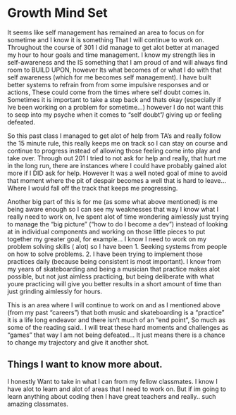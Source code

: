 # Growth Mind Set

It seems like self management has remained an area to focus on for sometime and I know it is something That I will continue to work on. Throughout the course of 301 I did manage to get alot better at managed my hour to hour goals and time management. I know my strength lies in self-awareness and the IS something that I am proud of and will always find room to BUILD UPON, however Its what becomes of or what I do with that self awareness (which for me becomes self management). I have built better systems to refrain from from some impulsive responses and or actions, These could come from the times where self doubt comes in. Sometimes it is important to take a step back and thats okay (especially if Ive been working on a problem for sometime…) however I do not want this to seep into my psyche when it comes to “self doubt”/ giving up or feeling defeated.

So this past class I managed to get alot of help from TA’s and really follow the 15 minute rule, this really keeps me on track so I can stay on course and continue to progress instead of allowing those feeling come into play and take over. Through out 201 I tried to not ask for help and really, that hurt me in the long run, there are instances where I could have probably gained alot more if I DID ask for help. However It was a well noted goal of mine to avoid that moment where the pit of despair becomes a well that is hard to leave…Where I would fall off the track that keeps me progressing.

Another big part of this is for me (as some what above mentioned) is me being aware enough so I can see my weaknesses that way I know what I really need to work on, Ive spent alot of time wondering aimlessly just trying to manage the “big picture” (“how to do I become a dev”) instead of looking at in individual components and working on those little pieces to put together my greater goal, for example… I know I need to work on my problem solving skills ( alot) so I have been 1. Seeking systems from people on how to solve problems. 2. I have been trying to implement those practices daily (because being consistent is most important). I know from my years of skateboarding and being a musician that practice makes alot possible, but not just aimless practicing, but being deliberate with what youre practicing will give you better results in a short amount of time than just grinding aimlessly for hours.

This is an area where I will continue to work on and as I mentioned above (from my past “careers”) that both music and skateboarding is a “practice” it is a life long endeavor and there isn’t much of an “end point”, So much as some of the reading said.. I will treat these hard moments and challenges  as “games” that way I am not being defeated… It just means there is a chance to change my trajectory and give it another shot.

## Things I want to know more about.

I honestly Want to take in what I can from my fellow classmates. I know I have alot to learn and alot of areas that I need to work on. But if im going to learn anything about coding then I have great teachers and really.. such amazing classmates.
